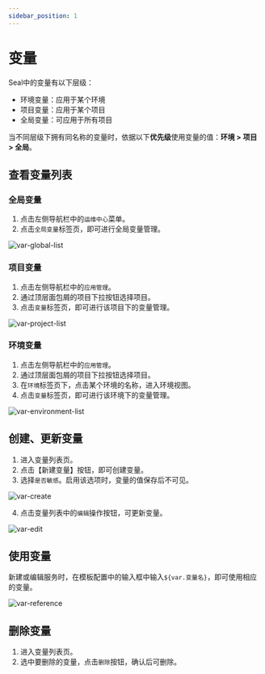 ```yaml
---
sidebar_position: 1
---
```


# 变量

Seal中的变量有以下层级：

- 环境变量：应用于某个环境
- 项目变量：应用于某个项目
- 全局变量：可应用于所有项目

当不同层级下拥有同名称的变量时，依据以下**优先级**使用变量的值：**环境 > 项目 > 全局**。

## 查看变量列表

### 全局变量
1. 点击左侧导航栏中的`运维中心`菜单。
2. 点击`全局变量`标签页，即可进行全局变量管理。

![var-global-list](/img/v0.3.0/opration/variable/op-var-global-list.png)

### 项目变量

1. 点击左侧导航栏中的`应用管理`。
2. 通过顶层面包屑的项目下拉按钮选择项目。
3. 点击`变量`标签页，即可进行该项目下的变量管理。

![var-project-list](/img/v0.3.0/opration/variable/op-var-proj-list.png)

### 环境变量

1. 点击左侧导航栏中的`应用管理`。
2. 通过顶层面包屑的项目下拉按钮选择项目。
3. 在`环境`标签页下，点击某个环境的名称，进入环境视图。
4. 点击`变量`标签页，即可进行该环境下的变量管理。

![var-environment-list](/img/v0.3.0/opration/variable/op-var-env-list.png)

## 创建、更新变量

1. 进入变量列表页。
2. 点击【新建变量】按钮，即可创建变量。
3. 选择`是否敏感`。启用该选项时，变量的值保存后不可见。

![var-create](/img/v0.3.0/opration/variable/op-var-create.png)

4. 点击变量列表中的`编辑`操作按钮，可更新变量。

![var-edit](/img/v0.3.0/opration/variable/op-var-edit.png)

## 使用变量

新建或编辑服务时，在模板配置中的输入框中输入`${var.变量名}`，即可使用相应的变量。

![var-reference](/img/v0.3.0/opration/variable/op-var-ref.png)

## 删除变量

1. 进入变量列表页。
2. 选中要删除的变量，点击`删除`按钮，确认后可删除。

